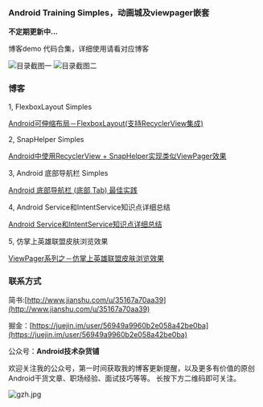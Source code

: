 ### Android Training Simples，动画城及viewpager嵌套


**不定期更新中...**

 
博客demo 代码合集，详细使用请看对应博客


![目录截图一](image/simple_pic1.png) ![目录截图二](image/simple_pic2.png)


 
### 博客

1, FlexboxLayout Simples
 
[Android可伸缩布局－FlexboxLayout(支持RecyclerView集成)](http://www.jianshu.com/p/3c471953e36d) 




2, SnapHelper Simples

[Android中使用RecyclerView + SnapHelper实现类似ViewPager效果](http://www.jianshu.com/p/ef3a3b8d0a77)

3, Android 底部导航栏 Simples 

[Android 底部导航栏 (底部 Tab) 最佳实践](https://juejin.im/post/5901b564570c35005804424b)
 
 
4,  Android Service和IntentService知识点详细总结

[Android Service和IntentService知识点详细总结](http://www.jianshu.com/p/476d3ed50db1)

5, 仿掌上英雄联盟皮肤浏览效果

[ViewPager系列之－仿掌上英雄联盟皮肤浏览效果](http://www.jianshu.com/p/f1aa52d8f5cc)


### 联系方式
 简书:[http://www.jianshu.com/u/35167a70aa39](http://www.jianshu.com/u/35167a70aa39)
 
 掘金：[https://juejin.im/user/56949a9960b2e058a42be0ba](https://juejin.im/user/56949a9960b2e058a42be0ba)
 
 公众号：**Android技术杂货铺**
 
 欢迎关注我的公众号，第一时间获取我的博客更新提醒，以及更多有价值的原创Android干货文章、职场经验、面试技巧等等。
 长按下方二维码即可关注。

 ![gzh.jpg](image/gzh.jpg)
 
